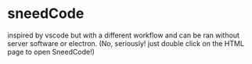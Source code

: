 # sneedCode
inspired by vscode but with a different workflow and can be ran without server software or electron. (No, seriously! just double click on the HTML page to open SneedCode!)
